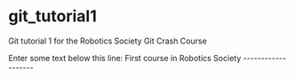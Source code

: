 # git_tutorial1
Git tutorial 1 for the Robotics Society Git Crash Course


Enter some text below this line:
First course in Robotics Society -------------------

